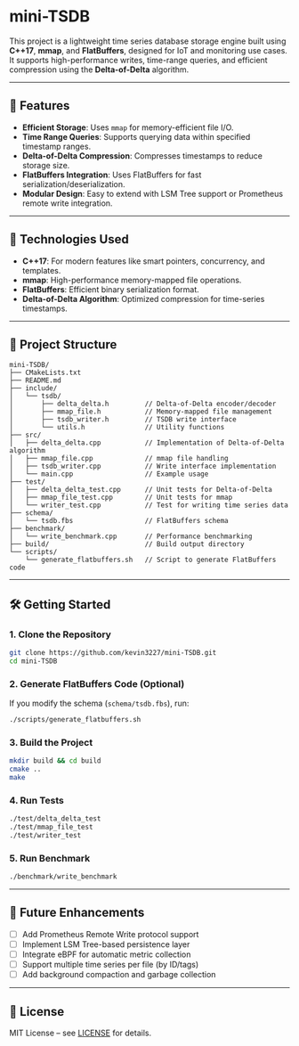 # mini-TSDB

This project is a lightweight time series database storage engine built using **C++17**, **mmap**, and **FlatBuffers**, designed for IoT and monitoring use cases. It supports high-performance writes, time-range queries, and efficient compression using the **Delta-of-Delta** algorithm.

---

## 🚀 Features

- **Efficient Storage**: Uses `mmap` for memory-efficient file I/O.
- **Time Range Queries**: Supports querying data within specified timestamp ranges.
- **Delta-of-Delta Compression**: Compresses timestamps to reduce storage size.
- **FlatBuffers Integration**: Uses FlatBuffers for fast serialization/deserialization.
- **Modular Design**: Easy to extend with LSM Tree support or Prometheus remote write integration.

---

## 🧰 Technologies Used

- **C++17**: For modern features like smart pointers, concurrency, and templates.
- **mmap**: High-performance memory-mapped file operations.
- **FlatBuffers**: Efficient binary serialization format.
- **Delta-of-Delta Algorithm**: Optimized compression for time-series timestamps.

---

## 📁 Project Structure

```
mini-TSDB/
├── CMakeLists.txt
├── README.md
├── include/
│   └── tsdb/
│       ├── delta_delta.h         // Delta-of-Delta encoder/decoder
│       ├── mmap_file.h           // Memory-mapped file management
│       ├── tsdb_writer.h         // TSDB write interface
│       └── utils.h               // Utility functions
├── src/
│   ├── delta_delta.cpp           // Implementation of Delta-of-Delta algorithm
│   ├── mmap_file.cpp             // mmap file handling
│   ├── tsdb_writer.cpp           // Write interface implementation
│   └── main.cpp                  // Example usage
├── test/
│   ├── delta_delta_test.cpp      // Unit tests for Delta-of-Delta
│   ├── mmap_file_test.cpp        // Unit tests for mmap
│   └── writer_test.cpp           // Test for writing time series data
├── schema/
│   └── tsdb.fbs                  // FlatBuffers schema
├── benchmark/
│   └── write_benchmark.cpp       // Performance benchmarking
├── build/                        // Build output directory
└── scripts/
    └── generate_flatbuffers.sh   // Script to generate FlatBuffers code
```

---

## 🛠️ Getting Started

### 1. Clone the Repository

```bash
git clone https://github.com/kevin3227/mini-TSDB.git
cd mini-TSDB
```

### 2. Generate FlatBuffers Code (Optional)

If you modify the schema (`schema/tsdb.fbs`), run:

```bash
./scripts/generate_flatbuffers.sh
```

### 3. Build the Project

```bash
mkdir build && cd build
cmake ..
make
```

### 4. Run Tests

```bash
./test/delta_delta_test
./test/mmap_file_test
./test/writer_test
```

### 5. Run Benchmark

```bash
./benchmark/write_benchmark
```

---

## 🧩 Future Enhancements

- [ ] Add Prometheus Remote Write protocol support
- [ ] Implement LSM Tree-based persistence layer
- [ ] Integrate eBPF for automatic metric collection
- [ ] Support multiple time series per file (by ID/tags)
- [ ] Add background compaction and garbage collection

---

## 📄 License

MIT License – see [LICENSE](LICENSE) for details.
